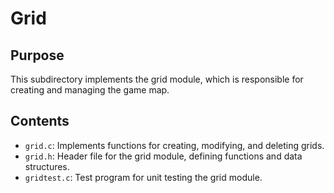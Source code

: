 # Grid

## Purpose
This subdirectory implements the grid module, which is responsible for creating and managing the game map.

## Contents
- `grid.c`: Implements functions for creating, modifying, and deleting grids.
- `grid.h`: Header file for the grid module, defining functions and data structures.
- `gridtest.c`: Test program for unit testing the grid module.